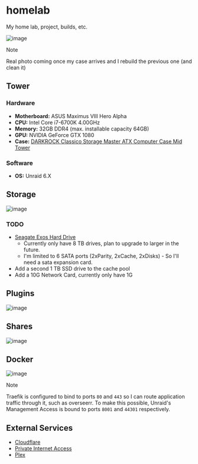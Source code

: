 # homelab

My home lab, project, builds, etc.

![image](https://github.com/syntaqx/homelab/assets/6037730/ceeb7686-1565-4e00-b213-617165db3bec)

> [!NOTE]
> Real photo coming once my case arrives and I rebuild the previous one (and clean it)

## Tower

### Hardware

- __Motherboard:__ ASUS Maximus VIII Hero Alpha
- __CPU:__ Intel Core i7-6700K 4.00GHz
- __Memory:__ 32GB DDR4 (max. installable capacity 64GB)
- __GPU:__ NVIDIA GeForce GTX 1080
- __Case:__ [DARKROCK Classico Storage Master ATX Computer Case Mid Tower](https://amzn.to/4cQ9HdP)

### Software

- __OS:__ Unraid 6.X

## Storage

![image](https://github.com/user-attachments/assets/ef4b8754-00fa-4c31-b893-4a923144b716)

### TODO

- [Seagate Exos Hard Drive](https://amzn.to/3VXDoSW)
  - Currently only have 8 TB drives, plan to upgrade to larger in the future.
  - I'm limited to 6 SATA ports (2xParity, 2xCache, 2xDisks) - So I'll need a sata expansion card.
- Add a second 1 TB SSD drive to the cache pool
- Add a 10G Network Card, currently only have 1G

## Plugins

![image](https://github.com/user-attachments/assets/1a651175-669f-4b07-bc25-606c3d043eae)

## Shares

![image](https://github.com/syntaqx/homelab/assets/6037730/c62053b1-52f6-4a73-b8e6-d75317b4a86e)

## Docker

![image](https://github.com/user-attachments/assets/0daf1c8a-98b9-48a0-b2e6-b02303fb6e20)

> [!NOTE]
> Traefik is configured to bind to ports `80` and `443` so I can route application traffic through
> it, such as overseerr. To make this possible, Unraid's Management Access is bound to ports
> `8001` and `44301` respectively.

## External Services

- [Cloudflare](https://www.cloudflare.com/)
- [Private Internet Access](https://www.privateinternetaccess.com/)
- [Plex](https://www.plex.tv/)
